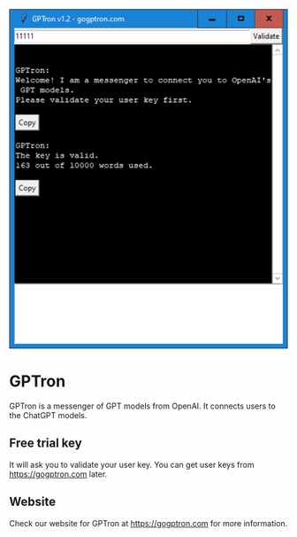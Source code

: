 <img src='interface.png'>

# GPTron
GPTron is a messenger of GPT models from OpenAI. It connects users to the ChatGPT models.

## Free trial key
It will ask you to validate your user key. You can get user keys from https://gogptron.com later.

## Website
Check our website for GPTron at https://gogptron.com for more information.
